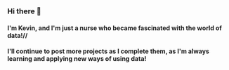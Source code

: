 ### Hi there 👋

#### I'm Kevin, and I'm just a nurse who became fascinated with the world of data!//

#### I'll continue to post more projects as I complete them, as I'm always learning and applying new ways of using data!
